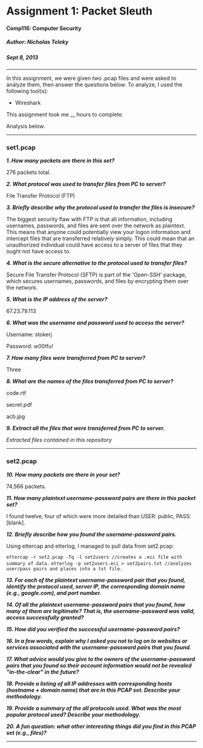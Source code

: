 Assignment 1: Packet Sleuth
============================

#### Comp116: Computer Security ####
##### Author: Nicholas Teleky #####
##### Sept 8, 2013 #####

- - - - - - - - - - - - - - - - - - - - - - - - - -

In this assignment, we were given two .pcap files and were asked to analyze them, then answer the questions below. To analyze, I used the following tool(s):

* Wireshark

This assignment took me __ hours to complete.

Analysis below.

- - - - - - - - - - - - - - - - - - - - - - - - - -

### set1.pcap ###

***1. How many packets are there in this set?***

276 packets total.


***2. What protocol was used to transfer files from PC to server?***

File Transfer Protocol (FTP)


***3. Briefly describe why the protocol used to transfer the files is insecure?***

The biggest security flaw with FTP is that all information, including usernames, passwords, and files are sent over the network as
plaintext. This means that anyone could potentially view your logon information and intercept files that are transferred relatively
simply. This could mean that an unauthorized individual could have access to a server of files that they ought not have access to.


***4. What is the secure alternative to the protocol used to transfer files?***

Secure File Transfer Protocol (SFTP) is part of the 'Open-SSH' package, which secures usernames, passwords, and files by encrypting
them over the network.


***5. What is the IP address of the server?***

67.23.79.113


***6. What was the username and password used to access the server?***

Username: stokerj

Password: w00tfu!


***7. How many files were transferred from PC to server?***

Three


***8. What are the names of the files transferred from PC to server?***

code.rtf

secret.pdf

acb.jpg


***9. Extract all the files that were transferred from PC to server.***

*Extracted files contained in this repository*

- - - - - - - - - - - - - - - - - - - - - - - - - -

### set2.pcap ###

***10. How many packets are there in your set?***

74,566 packets.


***11. How many plaintext username-password pairs are there in this packet set?***

I found twelve, four of which were more detailed than USER: public, PASS: [blank].


***12. Briefly describe how you found the username-password pairs.***

Using ettercap and etterlog, I managed to pull data from set2.pcap:

`ettercap -r set2.pcap -Tq -l set2users //creates a .eci file with summary of data.`
`etterlog -p set2users.eci > set2pairs.txt //analyzes user/pass pairs and places into a txt file.`


***13. For each of the plaintext username-password pair that you found, identify the protocol used, server IP, the corresponding domain name (e.g., google.com), and port number.***




***14. Of all the plaintext username-password pairs that you found, how many of them are legitimate? That is, the username-password was valid, access successfully granted?***




***15. How did you verified the successful username-password pairs?***




***16. In a few words, explain why I asked you not to log on to websites or services associated with the username-password pairs that you found.***




***17. What advice would you give to the owners of the username-password pairs that you found so their account information would not be revealed "in-the-clear" in the future?***




***18. Provide a listing of all IP addresses with corresponding hosts (hostname + domain name) that are in this PCAP set. Describe your methodology.***




***19. Provide a summary of the all protocols used. What was the most popular protocol used? Describe your methodology.***




***20. A fun question: what other interesting things did you find in this PCAP set (e.g., files)?***





- - - - - - - - - - - - - - - - - - - - - - - - - -